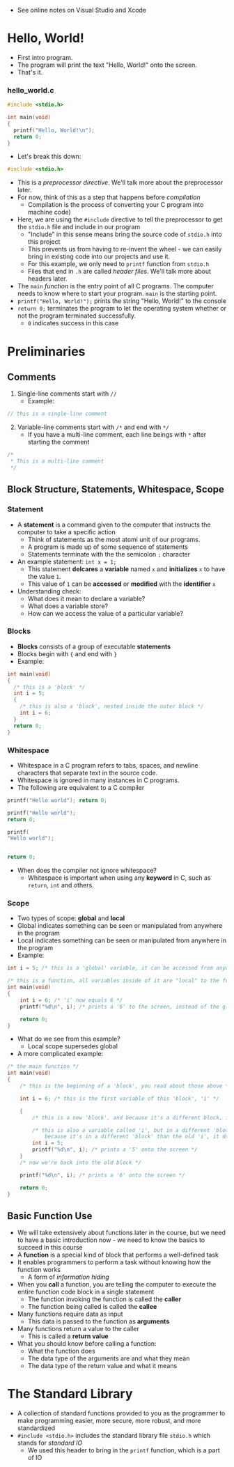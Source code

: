* See online notes on Visual Studio and Xcode

# Hello, World!

* First intro program.
* The program will print the text "Hello, World!" onto the screen.
* That's it.

### hello_world.c

```c
#include <stdio.h>

int main(void)
{
  printf("Hello, World!\n");
  return 0;
}
```

* Let's break this down:

```c
#include <stdio.h>
```

* This is a _preprocessor directive_. We'll talk more about the preprocessor later.
* For now, think of this as a step that happens before _compilation_ 
    * Compilation is the process of converting your C program into machine code)
* Here, we are using the `#include` directive to tell the preprocessor to get the `stdio.h` file and include in our program
    * "Include" in this sense means bring the source code of `stdio.h` into this project
    * This prevents us from having to re-invent the wheel - we can easily bring in existing code into our projects and use it.
    * For this example, we only need to `printf` function from `stdio.h`
    * Files that end in `.h` are called _header files_. We'll talk more about headers later.
* The `main` _function_ is the entry point of all C programs. The computer needs to know where to start your program. `main` is the starting point.
* `printf("Hello, World!");` prints the string "Hello, World!" to the console
* `return 0;` terminates the program to let the operating system whether or not the program terminated successfully.
    * `0` indicates success in this case

# Preliminaries

## Comments

1. Single-line comments start with `//`
    * Example:

```c
// this is a single-line comment
```

2. Variable-line comments start with `/*` and end with `*/`
    * If you have a multi-line comment, each line beings with `*` after starting the comment

```c
/*
 * This is a multi-line comment
 */
```

## Block Structure, Statements, Whitespace, Scope

### Statement
* A **statement** is a command given to the computer that instructs the computer to take a specific action
    * Think of statements as the most atomi unit of our programs.
    * A program is made up of some sequence of statements
    * Statements terminate with the the semicolon `;` character
* An example statement: `int x = 1;`
    * This statement **delcares** a **variable** named `x` and **initializes** `x` to have the value `1`.
    * This value of `1` can be **accessed** or **modified** with the **identifier** `x`
* Understanding check:
    * What does it mean to declare a variable?
    * What does a variable store?
    * How can we access the value of a particular variable?

### Blocks
* **Blocks** consists of a group of executable **statements**
* Blocks begin with `{` and end with `}`
* Example:

```c
int main(void)
{
  /* this is a 'block' */
  int i = 5;
  { 
    /* this is also a 'block', nested inside the outer block */
    int i = 6;
  }
  return 0;
}
```

### Whitespace

* Whitespace in a C program refers to tabs, spaces, and newline characters that separate text in the source code.
* Whitespace is ignored in many instances in C programs.
* The following are equivalent to a C compiler

```c
printf("Hello world"); return 0;
```

```c
printf("Hello world");
return 0;
```

```c
printf(
"Hello world");


return 0;
```

* When does the compiler not ignore whitespace?
    * Whitespace is important when using any **keyword** in C, such as `return`, `int` and others.

### Scope
* Two types of scope: **global** and **local**
* Global indicates something can be seen or manipulated from anywhere in the program
* Local indicates something can be seen or manipulated from anywhere in the program
* Example:

```c
int i = 5; /* this is a 'global' variable, it can be accessed from anywhere in the program */

/* this is a function, all variables inside of it are "local" to the function. */
int main(void)
{
    int i = 6; /* 'i' now equals 6 */
    printf("%d\n", i); /* prints a '6' to the screen, instead of the global variable of 'i', which is 5 */

    return 0;
}
```

* What do we see from this example?
    * Local scope supersedes global
* A more complicated example: 

```c
/* the main function */
int main(void)
{
    /* this is the beginning of a 'block', you read about those above */

    int i = 6; /* this is the first variable of this 'block', 'i' */

    {
        /* this is a new 'block', and because it's a different block, it has its own scope */

        /* this is also a variable called 'i', but in a different 'block',
            because it's in a different 'block' than the old 'i', it doesn't affect the old one! */
        int i = 5;
        printf("%d\n", i); /* prints a '5' onto the screen */
    }
    /* now we're back into the old block */

    printf("%d\n", i); /* prints a '6' onto the screen */

    return 0;
}
```

## Basic Function Use

* We will take extensively about functions later in the course, but we need to have a basic introduction now - we need to know the basics to succeed in this course
* A **function** is a special kind of block that performs a well-defined task
* It enables programmers to perform a task without knowing how the function works
    * A form of _information hiding_
* When you **call** a function, you are telling the computer to execute the entire function code block in a single statement
    * The function invoking the function is called the **caller**
    * The function being called is called the **callee**
* Many functions require data as input
    * This data is passed to the function as **arguments**
* Many functions return a value to the caller
    * This is called a **return value**
* What you should know before calling a function:
    * What the function does
    * The data type of the arguments are and what they mean
    * The data type of the return value and what it means

# The Standard Library

* A collection of standard functions provided to you as the programmer to make programming easier, more secure, more robust, and more standardized
* `#include <stdio.h>` includes the standard library file `stdio.h` which stands for _standard IO_  
    * We used this header to bring in the `printf` function, which is a part of IO 

